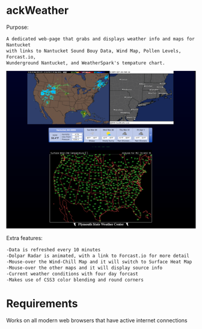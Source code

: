ackWeather
=====
Purpose: 

	A dedicated web-page that grabs and displays weather info and maps for Nantucket 
	with links to Nantucket Sound Bouy Data, Wind Map, Pollen Levels, Forcast.io, 
	Wunderground Nantucket, and WeatherSpark's tempature chart.

<img src="https://github.com/xeoron/ackWeather/blob/master/images/sample.png?raw=true"/>

Extra features:

	-Data is refreshed every 10 minutes
	-Dolpar Radar is animated, with a link to Forcast.io for more detail
	-Mouse-over the Wind-Chill Map and it will switch to Surface Heat Map
	-Mouse-over the other maps and it will display source info
	-Current weather conditions with four day forcast
	-Makes use of CSS3 color blending and round corners
	
Requirements
=====
Works on all modern web browsers that have active internet connections

	
